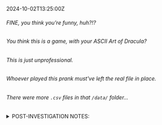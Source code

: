 2024-10-02T13:25:00Z
###### FINE, you think you're funny, huh?!?
###### You think this is a game, with your ASCII Art of Dracula?
###### This is just unprofessional.
###### Whoever played this prank must've left the real file in place.
###### There were more `.csv` files in that `/data/` folder...

<details> 
  <summary>POST-INVESTIGATION NOTES: </summary>
  
###### Ah, I see, a bit of misdirection.
###### Very good, well played, previous engineer.
###### I tip my hat to you.
###### But I have a ticket to deliver.

   <details> 
   <summary>HINT: </summary>

- When is a failure, not a failure?
- When is a success, not a success?

</details>
</details>